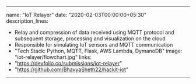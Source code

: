 # 

---
name: "IoT Relayer"
date: "2020-02-03T00:00:00+05:30"
description_lines:
- Relay and compression of data received using MQTT protocol and subsequent storage, processing and visualization on the cloud
- Responsible for simulating IoT sensors and MQTT communication
- "Tech Stack: Python, MQTT, Flask, AWS Lambda, DymanoDB"
image: "iot-relayer/flowchart.jpg"
links:
- "https://devfolio.co/submissions/iot-relayer"
- "https://github.com/BhavyaSheth22/hackit-iot"
---
